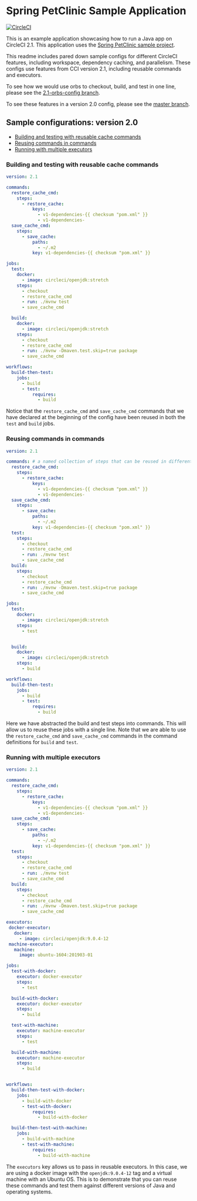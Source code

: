 
# Spring PetClinic Sample Application
 
[![CircleCI](https://circleci.com/gh/annapamma/spring-petclinic/tree/2.1-simplified-config.svg?style=svg)](https://circleci.com/gh/annapamma/spring-petclinic/tree/2.1-simplified-config)

This is an example application showcasing how to run a Java app on CircleCI 2.1. This application uses the [Spring PetClinic sample project](https://projects.spring.io/spring-petclinic/).

This readme includes pared down sample configs for different CircleCI features, including workspace, dependency caching, and parallelism. 
These configs use features from CCI version 2.1, including reusable commands and executors.

To see how we would use orbs to checkout, build, and test in one line, please see the [2.1-orbs-config branch](https://github.com/annapamma/spring-petclinic/tree/2.1-orbs-config).

To see these features in a version 2.0 config, please see the [master branch](https://github.com/annapamma/spring-petclinic/tree/master).

## Sample configurations: version 2.0
- [Building and testing with reusable cache commands](#building-and-testing-with-reusable-cache-commands)
- [Reusing commands in commands](#reusing-commands-in-commands)
- [Running with multiple executors](#running-with-multiple-executors)

### Building and testing with reusable cache commands
```yaml
version: 2.1

commands:
  restore_cache_cmd:
    steps:
      - restore_cache:
          keys:
            - v1-dependencies-{{ checksum "pom.xml" }}
            - v1-dependencies-
  save_cache_cmd:
    steps:
      - save_cache:
          paths:
            - ~/.m2
          key: v1-dependencies-{{ checksum "pom.xml" }}

jobs:
  test:
    docker:
      - image: circleci/openjdk:stretch
    steps:
      - checkout
      - restore_cache_cmd
      - run: ./mvnw test
      - save_cache_cmd

  build:
    docker:
      - image: circleci/openjdk:stretch
    steps:
      - checkout
      - restore_cache_cmd
      - run: ./mvnw -Dmaven.test.skip=true package
      - save_cache_cmd

workflows:
  build-then-test:
    jobs:
      - build
      - test:
          requires:
            - build
```
Notice that the `restore_cache_cmd` and `save_cache_cmd` commands that we have declared at the beginning of the config have been reused in both the `test` and `build` jobs.

### Reusing commands in commands
```yaml
version: 2.1

commands: # a named collection of steps that can be reused in different jobs
  restore_cache_cmd:
    steps:
      - restore_cache:
          keys:
            - v1-dependencies-{{ checksum "pom.xml" }}
            - v1-dependencies-
  save_cache_cmd:
    steps:
      - save_cache:
          paths:
            - ~/.m2
          key: v1-dependencies-{{ checksum "pom.xml" }}
  test:
    steps:
      - checkout
      - restore_cache_cmd
      - run: ./mvnw test
      - save_cache_cmd
  build:
    steps:
      - checkout
      - restore_cache_cmd
      - run: ./mvnw -Dmaven.test.skip=true package
      - save_cache_cmd

jobs:
  test:
    docker:
      - image: circleci/openjdk:stretch
    steps:
      - test


  build:
    docker:
      - image: circleci/openjdk:stretch
    steps:
      - build

workflows:
  build-then-test:
    jobs:
      - build
      - test:
          requires:
            - build
```
Here we have abstracted the build and test steps into commands. 
This will allow us to reuse these jobs with a single line. 
Note that we are able to use the `restore_cache_cmd` and `save_cache_cmd` commands in the command definitions for `build` and `test`.

### Running with multiple executors
```yaml
version: 2.1

commands:
  restore_cache_cmd:
    steps:
      - restore_cache:
          keys:
            - v1-dependencies-{{ checksum "pom.xml" }}
            - v1-dependencies-
  save_cache_cmd:
    steps:
      - save_cache:
          paths:
            - ~/.m2
          key: v1-dependencies-{{ checksum "pom.xml" }}
  test:
    steps:
      - checkout
      - restore_cache_cmd
      - run: ./mvnw test
      - save_cache_cmd
  build:
    steps:
      - checkout
      - restore_cache_cmd
      - run: ./mvnw -Dmaven.test.skip=true package
      - save_cache_cmd

executors:
 docker-executor:
   docker:
     - image: circleci/openjdk:9.0.4-12
 machine-executor:
   machine:
     image: ubuntu-1604:201903-01

jobs:
  test-with-docker:
    executor: docker-executor
    steps:
      - test

  build-with-docker:
    executor: docker-executor
    steps:
      - build

  test-with-machine:
    executor: machine-executor
    steps:
      - test

  build-with-machine:
    executor: machine-executor
    steps:
      - build


workflows:
  build-then-test-with-docker:
    jobs:
      - build-with-docker
      - test-with-docker:
          requires:
            - build-with-docker

  build-then-test-with-machine:
    jobs:
      - build-with-machine
      - test-with-machine:
          requires:
            - build-with-machine
```
The `executors` key allows us to pass in reusable executors. 
In this case, we are using a docker image with the `openjdk:9.0.4-12` tag and a virtual machine with an Ubuntu OS. 
This is to demonstrate that you can reuse these commands and test them against different versions of Java and operating systems.

